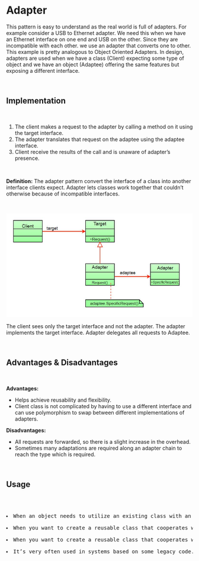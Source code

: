 # Adapter

This pattern is easy to understand as the real world is full of adapters.   For example consider a USB to Ethernet adapter. We need this when we have an Ethernet interface on one end and USB on the other. Since they are incompatible with each other. we use an adapter that converts one to other. This example is pretty analogous to Object Oriented Adapters. In design, adapters are used when we have a class (Client) expecting some type of object and we have an object (Adaptee) offering the same features but exposing a different interface.

<br>

## Implementation

<br>

1. The client makes a request to the adapter by calling a method on it using the target interface.
2. The adapter translates that request on the adaptee using the adaptee interface.
3. Client receive the results of the call and is unaware of adapter’s presence.

<br>

**Definition:** The adapter pattern convert the interface of a class into another interface clients expect. Adapter lets classes work together that couldn’t otherwise because of incompatible interfaces.

<br>

![Adapter Design Pattern UML Diagrarm](images/adapter-design-patttern-uml-diagram.jpeg)

The client sees only the target interface and not the adapter. The adapter implements the target interface. Adapter delegates all requests to Adaptee.

<br>

## Advantages & Disadvantages

<br>

**Advantages:**

* Helps achieve reusability and flexibility.
* Client class is not complicated by having to use a different interface and can use polymorphism to swap between different implementations of adapters.

**Disadvantages:**

* All requests are forwarded, so there is a slight increase in the overhead.
* Sometimes many adaptations are required along an adapter chain to reach the type which is required.

<br>

 ## Usage

<br>

<pre>
    <li>When an object needs to utilize an existing class with an incompatible interface.
    <li>When you want to create a reusable class that cooperates with classes which don't have compatible interfaces.
    <li>When you want to create a reusable class that cooperates with classes which don't have compatible interfaces.
    <li>It’s very often used in systems based on some legacy code. In such cases, Adapters make legacy code work with modern classes.
    
</pre>